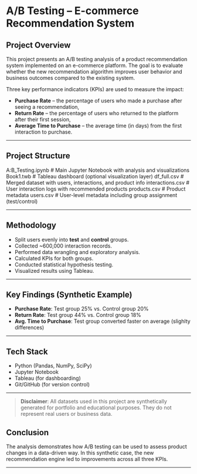 # A/B Testing – E-commerce Recommendation System

## Project Overview

This project presents an A/B testing analysis of a product recommendation system implemented on an e-commerce platform. The goal is to evaluate whether the new recommendation algorithm improves user behavior and business outcomes compared to the existing system.

Three key performance indicators (KPIs) are used to measure the impact:

- **Purchase Rate** – the percentage of users who made a purchase after seeing a recommendation,
- **Return Rate** – the percentage of users who returned to the platform after their first session,
- **Average Time to Purchase** – the average time (in days) from the first interaction to purchase.

---

## Project Structure

A:B_Testing.ipynb # Main Jupyter Notebook with analysis and visualizations
Book1.twb # Tableau dashboard (optional visualization layer)
df_full.csv # Merged dataset with users, interactions, and product info
interactions.csv # User interaction logs with recommended products
products.csv # Product metadata
users.csv # User-level metadata including group assignment (test/control)

---

## Methodology

- Split users evenly into **test** and **control** groups.
- Collected ~600,000 interaction records.
- Performed data wrangling and exploratory analysis.
- Calculated KPIs for both groups.
- Conducted statistical hypothesis testing.
- Visualized results using Tableau.

---

## Key Findings (Synthetic Example)

- **Purchase Rate**: Test group 25% vs. Control group 20%
- **Return Rate**: Test group 44% vs. Control group 18%
- **Avg. Time to Purchase**: Test group converted faster on average (slighlty differences)

---

## Tech Stack

- Python (Pandas, NumPy, SciPy)
- Jupyter Notebook
- Tableau (for dashboarding)
- Git/GitHub (for version control)

---

> **Disclaimer**: All datasets used in this project are synthetically generated for portfolio and educational purposes. They do not represent real users or business data.

## Conclusion

The analysis demonstrates how A/B testing can be used to assess product changes in a data-driven way. In this synthetic case, the new recommendation engine led to improvements across all three KPIs.

---
